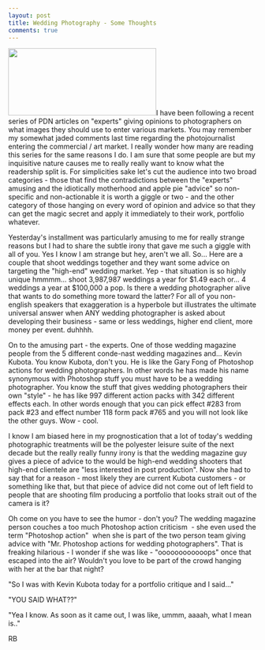 ```yaml
---
layout: post
title: Wedding Photography - Some Thoughts
comments: true
---
```

<a rel="prettyPhoto" href="http://photo.rwboyer.com/wp-content/uploads/2010/08/2001-033-05-880.jpg"><img class="alignleft size-medium wp-image-2101" title="2001-033-05-880" src="http://photo.rwboyer.com/wp-content/uploads/2010/08/2001-033-05-880-300x136.jpg" alt="" width="300" height="136" /></a>I have been following a recent series of PDN articles on "experts" giving opinions to photographers on what images they should use to enter various markets. You may remember my somewhat jaded comments last time regarding the photojournalist entering the commercial / art market. I really wonder how many are reading this series for the same reasons I do. I am sure that some people are but my inquisitive nature causes me to really really want to know what the readership split is. For simplicities sake let's cut the audience into two broad categories - those that find the contradictions between the "experts" amusing and the idiotically motherhood and apple pie "advice" so non-specific and non-actionable it is worth a giggle or two - and the other category of those hanging on every word of opinion and advice so that they can get the magic secret and apply it immediately to their work, portfolio whatever.

Yesterday's installment was particularly amusing to me for really strange reasons but I had to share the subtle irony that gave me such a giggle with all of you. Yes I know I am strange but hey, aren't we all. So... Here are a couple that shoot weddings together and they want some advice on targeting the "high-end" wedding market. Yep - that situation is so highly unique hmmmm... shoot 3,987,987 weddings a year for $1.49 each or... 4 weddings a year at $100,000 a pop. Is there a wedding photographer alive that wants to do something more toward the latter? For all of you non-english speakers that exaggeration is a hyperbole but illustrates the ultimate universal answer when ANY wedding photographer is asked about developing their business - same or less weddings, higher end client, more money per event. duhhhh.

On to the amusing part - the experts. One of those wedding magazine people from the 5 different conde-nast wedding magazines and... Kevin Kubota. You know Kubota, don't you. He is like the Gary Fong of Photoshop actions for wedding photographers. In other words he has made his name synonymous with Photoshop stuff you must have to be a wedding photographer. You know the stuff that gives wedding photographers their own "style" - he has like 997 different action packs with 342 different effects each. In other words enough that you can pick effect #283 from pack #23 and effect number 118 form pack #765 and you will not look like the other guys. Wow - cool.

I know I am biased here in my prognostication that a lot of today's wedding photographic treatments will be the polyester leisure suite of the next decade but the really really funny irony is that the wedding magazine guy gives a piece of advice to the would be high-end wedding shooters that high-end clientele are "less interested in post production". Now she had to say that for a reason - most likely they are current Kubota customers - or something like that, but that piece of advice did not come out of left field to people that are shooting film producing a portfolio that looks strait out of the camera is it?

Oh come on you have to see the humor - don't you? The wedding magazine person couches a too much Photoshop action criticism  - she even used the term "Photoshop action"  when she is part of the two person team giving advice with "Mr. Photoshop actions for wedding photographers". That is freaking hilarious - I wonder if she was like - "oooooooooooops" once that escaped into the air? Wouldn't you love to be part of the crowd hanging with her at the bar that night?

"So I was with Kevin Kubota today for a portfolio critique and I said..."

"YOU SAID WHAT??"

"Yea I know. As soon as it came out, I was like, ummm, aaaah, what I mean is.."

RB